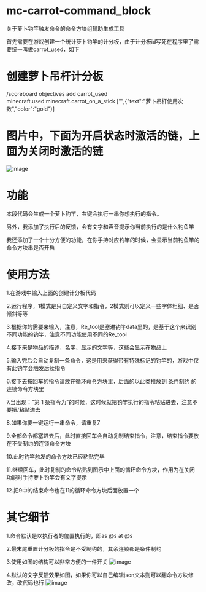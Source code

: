 # mc-carrot-command_block
关于萝卜钓竿触发命令的命令方块组辅助生成工具

首先需要在游戏创建一个统计萝卜钓竿的计分板，由于计分板id写死在程序里了需要统一叫做carrot_used，如下

# 创建萝卜吊杆计分板
/scoreboard objectives add carrot_used minecraft.used:minecraft.carrot_on_a_stick ["",{"text":"萝卜吊杆使用次数","color":"gold"}]

# 图片中，下面为开启状态时激活的链，上面为关闭时激活的链
![image](https://github.com/100210110/mc-carrot-command_block/assets/104227884/cdd8d7c7-79e4-4518-b1e4-a107a550b2e6)

# 功能
本段代码会生成一个萝卜钓竿，右键会执行一串你想执行的指令。

另外，我添加了执行后的反馈，会有文字和声音提示你当前执行的是什么钓鱼竿

我还添加了一个十分方便的功能，在你手持对应钓竿的时候，会显示当前钓鱼竿的命令方块串是否开启

# 使用方法

1.在游戏中输入上面的创建计分板代码

2.运行程序，1模式是只自定义文字和指令，2模式则可以定义一些字体粗细、是否倾斜等等

3.根据你的需要来输入，注意，Re_tool是塞进钓竿data里的，是基于这个来识别不同功能的钓竿，注意不同功能使用不同的Re_tool

4.接下来是物品的描述，名字、显示的文字等，这些会显示在物品上

5.输入完后会自动复制一条命令，这是用来获得带有特殊标记的钓竿的，游戏中仅有此钓竿会触发后续指令

6.接下去按回车的指令请放在循环命令方块里，后面的以此类推放到 条件制约 的连锁命令方块里

7.当出现："第 1 条指令为"的时候，这时候就把钓竿执行的指令粘贴进去，注意不要把/粘贴进去


8.如果你要一键运行一串命令，请重复7

9.全部命令都塞进去后，此时直接回车会自动复制结束指令，注意，结束指令要放在不受制约的连锁命令方块

10.此时钓竿触发的命令方块已经粘贴完毕

11.继续回车，此时复制的命令粘贴到图示中上面的循环命令方块，作用为在关闭功能时手持萝卜钓竿会有文字提示

12.把9中的结束命令也在11的循环命令方块后面放置一个


# 其它细节

1.命令默认是以执行者的位置执行的，即as @s at @s

2.最末尾重置计分板的指令是不受制约的，其余连锁都是条件制约

3.使用如图的结构可以非常方便的一件开关
![image](https://github.com/100210110/mc-carrot-command_block/assets/104227884/f6c5587d-2294-4917-bb7d-88506d2f82f8)

4.默认的文字反馈效果如图，如果你可以自己编辑json文本则可以翻命令方块修改，改代码也行
![image](https://github.com/100210110/mc-carrot-command_block/assets/104227884/483e58e6-afa7-471f-a967-f3c18f3b0ae0)

